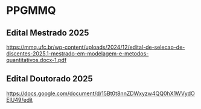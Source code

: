 # PPGMMQ

## Edital Mestrado 2025
https://mmq.ufc.br/wp-content/uploads/2024/12/edital-de-selecao-de-discentes-2025.1-mestrado-em-modelagem-e-metodos-quantitativos.docx-1.pdf

## Edital Doutorado 2025
https://docs.google.com/document/d/15Bt0t8nnZDWxyzw4QQ0hX1WVydOElU49/edit

